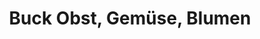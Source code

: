 ---
title: "Buck Obst, Gemüse, Blumen"
url: /ravensburg/buck-obst-gemuese-blumen/
shop: Garten-Center
---